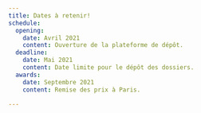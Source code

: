 ```yaml
---
title: Dates à retenir!
schedule:
  opening:
    date: Avril 2021
    content: Ouverture de la plateforme de dépôt.
  deadline:
    date: Mai 2021
    content: Date limite pour le dépôt des dossiers.
  awards:
    date: Septembre 2021
    content: Remise des prix à Paris.

---
```

